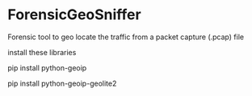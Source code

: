 # ForensicGeoSniffer
Forensic tool to geo locate the traffic from a packet capture (.pcap) file

install these libraries

pip install python-geoip

pip install python-geoip-geolite2
